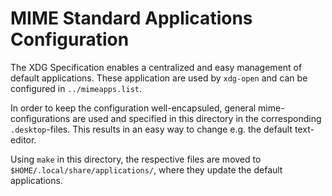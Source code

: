 # MIME Standard Applications Configuration
The XDG Specification enables a centralized and easy management of default applications.
These application are used by ``xdg-open`` and can be configured in ``../mimeapps.list``.

In order to keep the configuration well-encapsuled, general mime-configurations are used and specified in this directory in the corresponding ``.desktop``-files.
This results in an easy way to change e.g. the default text-editor.

Using `make` in this directory, the respective files are moved to `$HOME/.local/share/applications/`, where they update the default applications.

